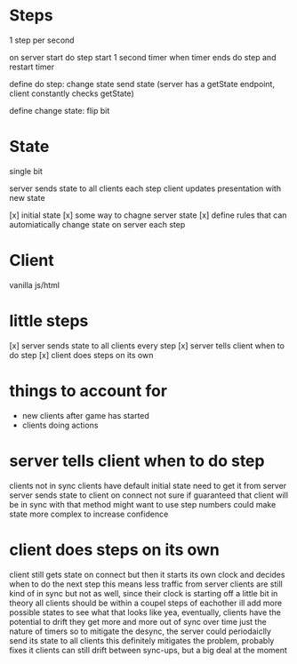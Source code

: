 # Steps
1 step per second

on server start
do step
start 1 second timer
when timer ends
do step and restart timer


define do step:
change state
send state (server has a getState endpoint, client constantly checks getState)


define change state:
flip bit


# State
single bit

server sends state to all clients each step
client updates presentation with new state

[x] initial state
[x] some way to chagne server state
[x] define rules that can automiatically change state on server each step


# Client
vanilla js/html



# little steps
[x] server sends state to all clients every step
[x] server tells client when to do step
[x] client does steps on its own

# things to account for
- new clients after game has started
- clients doing actions

# server tells client when to do step
clients not in sync
clients have default initial state
need to get it from server
server sends state to client on connect
not sure if guaranteed that client will be in sync with that method
might want to use step numbers
could make state more complex to increase confidence


# client does steps on its own
client still gets state on connect
but then it starts its own clock and decides when to do the next step
this means less traffic from server
clients are still kind of in sync
but not as well, since  their clock is starting off a little bit
in theory all clients should be within a coupel steps of eachother
ill add more possible states to see what that looks like
yea, eventually, clients have the potential to drift
they get more and more out of sync over time
just the nature of timers
so to mitigate the desync, the server could periodaiclly send its state to all clients
this definitely mitigates the problem, probably fixes it
clients can still drift between sync-ups, but a big deal at the moment